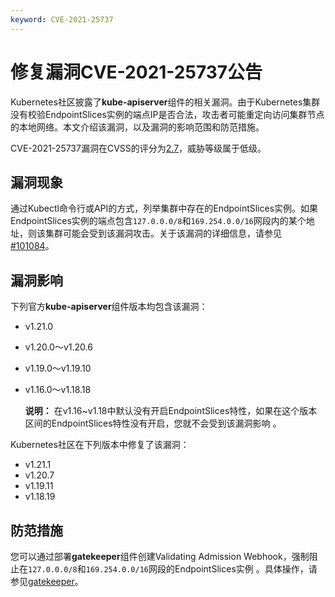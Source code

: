 ```yaml
---
keyword: CVE-2021-25737
---
```


# 修复漏洞CVE-2021-25737公告

Kubernetes社区披露了**kube-apiserver**组件的相关漏洞。由于Kubernetes集群没有校验EndpointSlices实例的端点IP是否合法，攻击者可能重定向访问集群节点的本地网络。本文介绍该漏洞，以及漏洞的影响范围和防范措施。

CVE-2021-25737漏洞在CVSS的评分为[2.7](https://www.first.org/cvss/calculator/3.0#CVSS:3.0/AV:N/AC:L/PR:H/UI:N/S:U/C:L/I:N/A:N)，威胁等级属于低级。

## 漏洞现象

通过Kubectl命令行或API的方式，列举集群中存在的EndpointSlices实例。如果EndpointSlices实例的端点包含`127.0.0.0/8`和`169.254.0.0/16`网段内的某个地址，则该集群可能会受到该漏洞攻击。关于该漏洞的详细信息，请参见 [\#101084](https://github.com/kubernetes/kubernetes/pull/101084)。

## 漏洞影响

下列官方**kube-apiserver**组件版本均包含该漏洞：

-   v1.21.0
-   v1.20.0～v1.20.6
-   v1.19.0～v1.19.10
-   v1.16.0～v1.18.18

    **说明：** 在v1.16~v1.18中默认没有开启EndpointSlices特性，如果在这个版本区间的EndpointSlices特性没有开启，您就不会受到该漏洞影响 。


Kubernetes社区在下列版本中修复了该漏洞：

-   v1.21.1
-   v1.20.7
-   v1.19.11
-   v1.18.19

## 防范措施

您可以通过部署**gatekeeper**组件创建Validating Admission Webhook，强制阻止在`127.0.0.0/8`和`169.254.0.0/16`网段的EndpointSlices实例 。具体操作，请参见[gatekeeper](/intl.zh-CN/产品发布记录/组件介绍与变更记录/安全/gatekeeper.md)。

